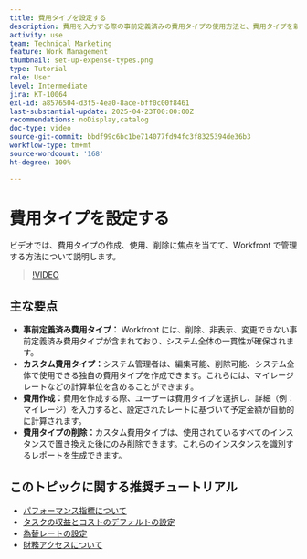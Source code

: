 ```yaml
---
title: 費用タイプを設定する
description: 費用を入力する際の事前定義済みの費用タイプの使用方法と、費用タイプを新規作成する方法を説明します。
activity: use
team: Technical Marketing
feature: Work Management
thumbnail: set-up-expense-types.png
type: Tutorial
role: User
level: Intermediate
jira: KT-10064
exl-id: a8576504-d3f5-4ea0-8ace-bff0c00f8461
last-substantial-update: 2025-04-23T00:00:00Z
recommendations: noDisplay,catalog
doc-type: video
source-git-commit: bbdf99c6bc1be714077fd94fc3f8325394de36b3
workflow-type: tm+mt
source-wordcount: '168'
ht-degree: 100%

---
```


# 費用タイプを設定する

ビデオでは、費用タイプの作成、使用、削除に焦点を当てて、Workfront で管理する方法について説明します。


>[!VIDEO](https://video.tv.adobe.com/v/3457702/?quality=12&learn=on&enablevpops=1)

## 主な要点

* **事前定義済み費用タイプ：** Workfront には、削除、非表示、変更できない事前定義済み費用タイプが含まれており、システム全体の一貫性が確保されます。
* **カスタム費用タイプ：**&#x200B;システム管理者は、編集可能、削除可能、システム全体で使用できる独自の費用タイプを作成できます。これらには、マイレージレートなどの計算単位を含めることができます。
* **費用作成：**&#x200B;費用を作成する際、ユーザーは費用タイプを選択し、詳細（例：マイレージ）を入力すると、設定されたレートに基づいて予定金額が自動的に計算されます。
* **費用タイプの削除：**&#x200B;カスタム費用タイプは、使用されているすべてのインスタンスで置き換えた後にのみ削除できます。これらのインスタンスを識別するレポートを生成できます。

## このトピックに関する推奨チュートリアル

* [パフォーマンス指標について](/help/manage-work/project-finances/understand-performance-metrics.md)
* [タスクの収益とコストのデフォルトの設定](/help/manage-work/project-finances/set-up-task-revenue-and-cost-defaults.md)
* [為替レートの設定](/help/manage-work/project-finances/set-up-exchange-rates.md)
* [財務アクセスについて](/help/manage-work/project-finances/understand-financial-access.md)
